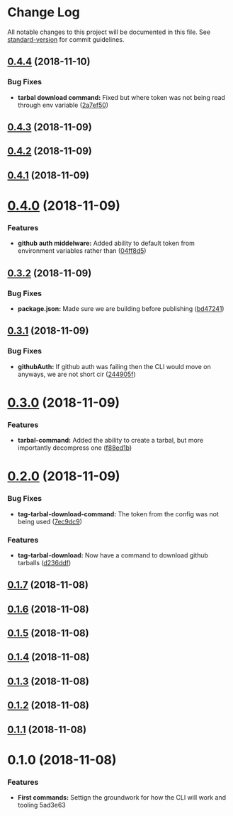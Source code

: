 # Change Log

All notable changes to this project will be documented in this file. See [standard-version](https://github.com/conventional-changelog/standard-version) for commit guidelines.

<a name="0.4.4"></a>
## [0.4.4](https://github.com/itmayziii/apostolos/compare/v0.4.3...v0.4.4) (2018-11-10)


### Bug Fixes

* **tarbal download command:** Fixed but where token was not being read through env variable ([2a7ef50](https://github.com/itmayziii/apostolos/commit/2a7ef50))



<a name="0.4.3"></a>
## [0.4.3](https://github.com/itmayziii/apostolos/compare/v0.4.2...v0.4.3) (2018-11-09)



<a name="0.4.2"></a>
## [0.4.2](https://github.com/itmayziii/apostolos/compare/v0.4.1...v0.4.2) (2018-11-09)



<a name="0.4.1"></a>
## [0.4.1](https://github.com/itmayziii/apostolos/compare/v0.4.0...v0.4.1) (2018-11-09)



<a name="0.4.0"></a>
# [0.4.0](https://github.com/itmayziii/apostolos/compare/v0.3.2...v0.4.0) (2018-11-09)


### Features

* **github auth middelware:** Added ability to default token from environment variables rather than ([04ff8d5](https://github.com/itmayziii/apostolos/commit/04ff8d5))



<a name="0.3.2"></a>
## [0.3.2](https://github.com/itmayziii/apostolos/compare/v0.3.1...v0.3.2) (2018-11-09)


### Bug Fixes

* **package.json:** Made sure we are building before publishing ([bd47241](https://github.com/itmayziii/apostolos/commit/bd47241))



<a name="0.3.1"></a>
## [0.3.1](https://github.com/itmayziii/apostolos/compare/v0.3.0...v0.3.1) (2018-11-09)


### Bug Fixes

* **githubAuth:** If github auth was failing then the CLI would move on anyways, we are not short cir ([244905f](https://github.com/itmayziii/apostolos/commit/244905f))



<a name="0.3.0"></a>
# [0.3.0](https://github.com/itmayziii/apostolos/compare/v0.2.0...v0.3.0) (2018-11-09)


### Features

* **tarbal-command:** Added the ability to create a tarbal, but more importantly decompress one ([f88ed1b](https://github.com/itmayziii/apostolos/commit/f88ed1b))



<a name="0.2.0"></a>
# [0.2.0](https://github.com/itmayziii/apostolos/compare/v0.1.7...v0.2.0) (2018-11-09)


### Bug Fixes

* **tag-tarbal-download-command:** The token from the config was not being used ([7ec9dc9](https://github.com/itmayziii/apostolos/commit/7ec9dc9))


### Features

* **tag-tarbal-download:** Now have a command to download github tarballs ([d236ddf](https://github.com/itmayziii/apostolos/commit/d236ddf))



<a name="0.1.7"></a>
## [0.1.7](https://github.com/itmayziii/apostolos/compare/v0.1.6...v0.1.7) (2018-11-08)



<a name="0.1.6"></a>
## [0.1.6](https://github.com/itmayziii/apostolos/compare/v0.1.5...v0.1.6) (2018-11-08)



<a name="0.1.5"></a>
## [0.1.5](https://github.com/itmayziii/apostolos/compare/v0.1.4...v0.1.5) (2018-11-08)



<a name="0.1.4"></a>
## [0.1.4](https://github.com/itmayziii/apostolos/compare/v0.1.3...v0.1.4) (2018-11-08)



<a name="0.1.3"></a>
## [0.1.3](https://github.com/itmayziii/apostolos/compare/v0.1.2...v0.1.3) (2018-11-08)



<a name="0.1.2"></a>
## [0.1.2](https://github.com/itmayziii/apostolos/compare/v0.1.1...v0.1.2) (2018-11-08)



<a name="0.1.1"></a>
## [0.1.1](https://github.com/itmayziii/apostolos/compare/v0.1.0...v0.1.1) (2018-11-08)



<a name="0.1.0"></a>
# 0.1.0 (2018-11-08)


### Features

* **First commands:** Settign the groundwork for how the CLI will work and tooling 5ad3e63
